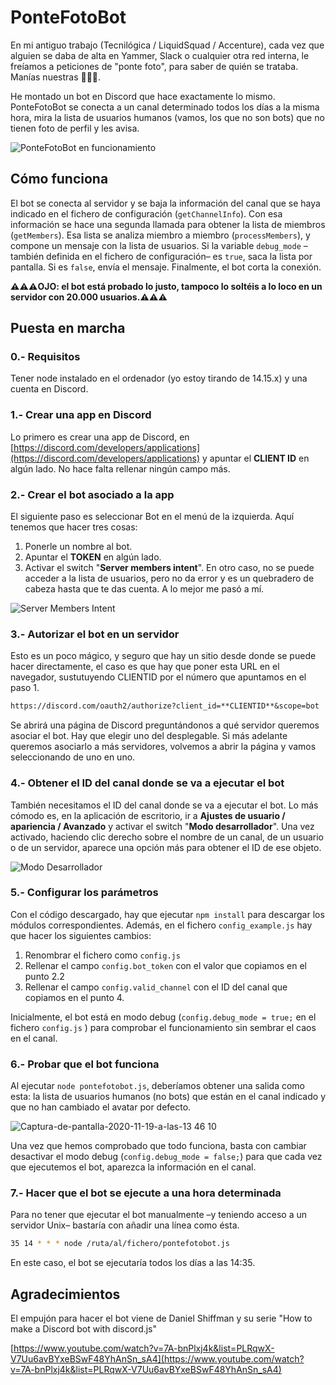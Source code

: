 # PonteFotoBot

En mi antiguo trabajo (Tecnilógica / LiquidSquad / Accenture), cada vez que alguien se daba de alta en Yammer, Slack o cualquier otra red interna, le freíamos a peticiones de "ponte foto", para  saber de quién se trataba. Manías nuestras 🤷🏻‍♀️.

He montado un bot en Discord que hace exactamente lo mismo. PonteFotoBot se conecta a un canal determinado todos los días a la misma hora, mira  la lista de usuarios humanos (vamos, los que no son bots) que no tienen foto de perfil y les avisa.

![PonteFotoBot en funcionamiento](https://user-images.githubusercontent.com/1846199/99850924-87412800-2b7e-11eb-8aee-1457106e96f9.png)

## Cómo funciona

El bot se conecta al servidor y se baja la información del canal que se haya indicado en el fichero de configuración (`getChannelInfo`). Con esa información se hace una segunda llamada para obtener la lista de miembros (`getMembers`). Esa lista se analiza miembro a miembro (`processMembers`), y compone un mensaje con la lista de usuarios. Si la variable `debug_mode` –también definida en el fichero de configuración– es `true`, saca la lista por pantalla. Si es `false`, envía el mensaje. Finalmente, el bot corta la conexión.

**⚠️⚠️⚠️OJO: el bot está probado lo justo, tampoco lo soltéis a lo loco en un servidor con 20.000 usuarios.⚠️⚠️⚠️**

## Puesta en marcha

### 0.- Requisitos

Tener node instalado en el ordenador (yo estoy tirando de 14.15.x) y una cuenta en Discord.

### 1.- Crear una app en Discord

Lo primero es crear una app de Discord, en [https://discord.com/developers/applications](https://discord.com/developers/applications) y apuntar el **CLIENT ID** en algún lado. No hace falta rellenar ningún campo más.

### 2.- Crear el bot asociado a la app

El siguiente paso es seleccionar Bot en el menú de la izquierda. Aquí tenemos que hacer tres cosas:

1. Ponerle un nombre al bot.
2. Apuntar el **TOKEN** en algún lado.
3. Activar el switch "**Server members intent**". En otro caso, no se puede acceder a la lista de usuarios, pero no da error y es un quebradero de cabeza hasta que te das cuenta. A lo mejor me pasó a mí.

![Server Members Intent](https://user-images.githubusercontent.com/1846199/99850931-890aeb80-2b7e-11eb-8414-d57bb275e0d0.png)


### 3.- Autorizar el bot en un servidor

Esto es un poco mágico, y seguro que hay un sitio desde donde se puede hacer directamente, el caso es que hay que poner esta URL en el navegador, sustutuyendo CLIENTID por el número que apuntamos en el paso 1.

```markdown
https://discord.com/oauth2/authorize?client_id=**CLIENTID**&scope=bot
```

Se abrirá una página de Discord preguntándonos a qué servidor queremos asociar el bot. Hay que elegir uno del desplegable. Si más adelante queremos asociarlo a más servidores, volvemos a abrir la página y vamos seleccionando de uno en uno.

### 4.- Obtener el ID del canal donde se va a ejecutar el bot

También necesitamos el ID del canal donde se va a ejecutar el bot. Lo más cómodo es, en la aplicación de escritorio, ir a **Ajustes de usuario / apariencia / Avanzado** y activar el switch "**Modo desarrollador**". Una vez activado, haciendo clic derecho sobre el nombre de un canal, de un usuario o de un servidor, aparece una opción más para obtener el ID de ese objeto.

![Modo Desarrollador](https://user-images.githubusercontent.com/1846199/99850919-85776480-2b7e-11eb-9fd5-83de9a8be385.png)


### 5.- Configurar los parámetros

Con el código descargado, hay que ejecutar `npm install` para descargar los módulos correspondientes. Además, en el fichero `config_example.js` hay que hacer los siguientes cambios:

1. Renombrar el fichero como `config.js`
2. Rellenar el campo `config.bot_token` con el valor que copiamos en el punto 2.2
3. Rellenar el campo `config.valid_channel` con el ID del canal que copiamos en el punto 4.

Inicialmente, el bot está en modo debug  (`config.debug_mode = true;` en el fichero `config.js` ) para comprobar el funcionamiento sin sembrar el caos en el canal.

### 6.- Probar que el bot funciona

Al ejecutar `node pontefotobot.js`, deberíamos obtener una salida como esta: la lista de usuarios humanos (no bots) que están en el canal indicado y que no han cambiado el avatar por defecto. 

![Captura-de-pantalla-2020-11-19-a-las-13 46 10](https://user-images.githubusercontent.com/1846199/99850928-87d9be80-2b7e-11eb-8918-3802303ba704.png)

Una vez que hemos comprobado que todo funciona, basta con cambiar desactivar el modo debug (`config.debug_mode = false;`) para que cada vez que ejecutemos el bot, aparezca la información en el canal.

### 7.- Hacer que el bot se ejecute a una hora determinada

Para no tener que ejecutar el bot manualmente –y teniendo acceso a un servidor Unix– bastaría con añadir una línea como ésta. 

```bash
35 14 * * * node /ruta/al/fichero/pontefotobot.js
```

En este caso, el bot se ejecutaría todos los días a las 14:35.

## Agradecimientos

El empujón para hacer el bot viene de Daniel Shiffman y su serie "How to make a Discord bot with discord.js"

[https://www.youtube.com/watch?v=7A-bnPlxj4k&list=PLRqwX-V7Uu6avBYxeBSwF48YhAnSn_sA4](https://www.youtube.com/watch?v=7A-bnPlxj4k&list=PLRqwX-V7Uu6avBYxeBSwF48YhAnSn_sA4)
